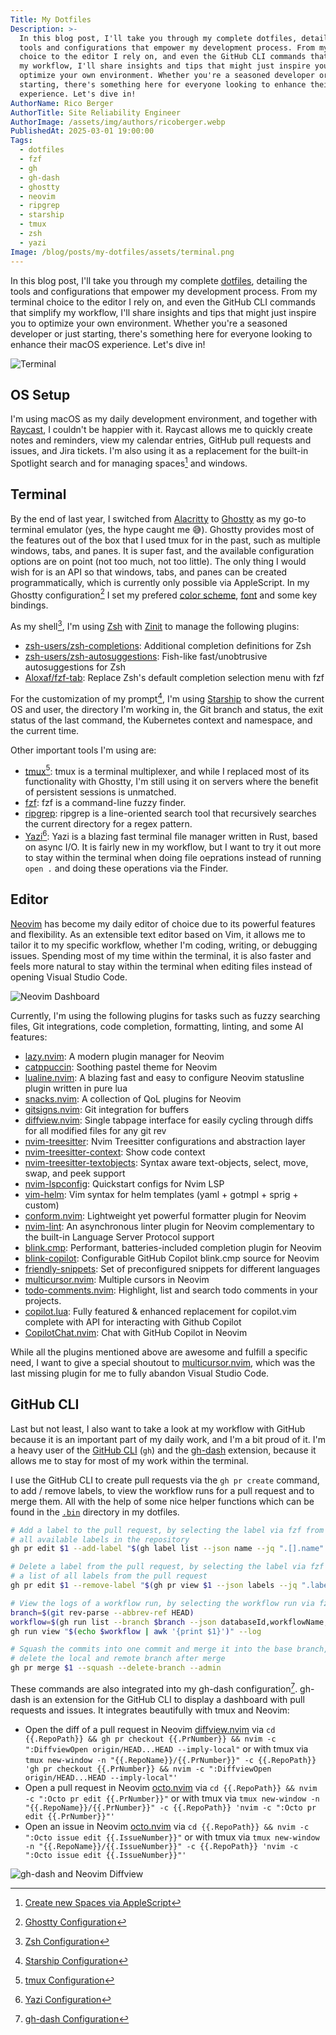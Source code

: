 ```yaml
---
Title: My Dotfiles
Description: >-
  In this blog post, I'll take you through my complete dotfiles, detailing the
  tools and configurations that empower my development process. From my terminal
  choice to the editor I rely on, and even the GitHub CLI commands that simplify
  my workflow, I'll share insights and tips that might just inspire you to
  optimize your own environment. Whether you're a seasoned developer or just
  starting, there's something here for everyone looking to enhance their macOS
  experience. Let's dive in!
AuthorName: Rico Berger
AuthorTitle: Site Reliability Engineer
AuthorImage: /assets/img/authors/ricoberger.webp
PublishedAt: 2025-03-01 19:00:00
Tags:
  - dotfiles
  - fzf
  - gh
  - gh-dash
  - ghostty
  - neovim
  - ripgrep
  - starship
  - tmux
  - zsh
  - yazi
Image: /blog/posts/my-dotfiles/assets/terminal.png
---
```


In this blog post, I'll take you through my complete
[dotfiles](https://github.com/ricoberger/dotfiles), detailing the tools and
configurations that empower my development process. From my terminal choice to
the editor I rely on, and even the GitHub CLI commands that simplify my
workflow, I'll share insights and tips that might just inspire you to optimize
your own environment. Whether you're a seasoned developer or just starting,
there's something here for everyone looking to enhance their macOS experience.
Let's dive in!

![Terminal](./assets/terminal.png)

## OS Setup

I'm using macOS as my daily development environment, and together with
[Raycast](https://www.raycast.com/), I couldn't be happier with it. Raycast
allows me to quickly create notes and reminders, view my calendar entries,
GitHub pull requests and issues, and Jira tickets. I'm also using it as a
replacement for the built-in Spotlight search and for managing spaces[^1] and
windows.

## Terminal

By the end of last year, I switched from [Alacritty](https://alacritty.org/) to
[Ghostty](https://ghostty.org/) as my go-to terminal emulator (yes, the hype
caught me 😅). Ghostty provides most of the features out of the box that I used
tmux for in the past, such as multiple windows, tabs, and panes. It is super
fast, and the available configuration options are on point (not too much, not
too little). The only thing I would wish for is an API so that windows, tabs,
and panes can be created programmatically, which is currently only possible via
AppleScript. In my Ghostty configuration[^2] I set my prefered
[color scheme](https://catppuccin.com),
[font](https://github.com/microsoft/cascadia-code) and some key bindings.

As my shell[^3], I'm using [Zsh](https://www.zsh.org/) with
[Zinit](https://github.com/zdharma-continuum/zinit) to manage the following
plugins:

- [zsh-users/zsh-completions](https://github.com/zsh-users/zsh-completions):
  Additional completion definitions for Zsh
- [zsh-users/zsh-autosuggestions](https://github.com/zsh-users/zsh-autosuggestions):
  Fish-like fast/unobtrusive autosuggestions for Zsh
- [Aloxaf/fzf-tab](https://github.com/Aloxaf/fzf-tab): Replace Zsh's default
  completion selection menu with fzf

For the customization of my prompt[^4], I'm using
[Starship](https://starship.rs/) to show the current OS and user, the directory
I'm working in, the Git branch and status, the exit status of the last command,
the Kubernetes context and namespace, and the current time.

Other important tools I'm using are:

- [tmux](http://tmux.github.io/)[^5]: tmux is a terminal multiplexer, and while
  I replaced most of its functionality with Ghostty, I'm still using it on
  servers where the benefit of persistent sessions is unmatched.
- [fzf](https://github.com/junegunn/fzf): fzf is a command-line fuzzy finder.
- [ripgrep](https://github.com/BurntSushi/ripgrep): ripgrep is a line-oriented
  search tool that recursively searches the current directory for a regex
  pattern.
- [Yazi](https://yazi-rs.github.io/)[^6]: Yazi is a blazing fast terminal file
  manager written in Rust, based on async I/O. It is fairly new in my workflow,
  but I want to try it out more to stay within the terminal when doing file
  oeprations instead of running `open .` and doing these operations via the
  Finder.

## Editor

[Neovim](https://neovim.io/) has become my daily editor of choice due to its
powerful features and flexibility. As an extensible text editor based on Vim, it
allows me to tailor it to my specific workflow, whether I'm coding, writing, or
debugging issues. Spending most of my time within the terminal, it is also
faster and feels more natural to stay within the terminal when editing files
instead of opening Visual Studio Code.

![Neovim Dashboard](./assets/neovim.png)

Currently, I'm using the following plugins for tasks such as fuzzy searching
files, Git integrations, code completion, formatting, linting, and some AI
features:

- [lazy.nvim](https://github.com/folke/lazy.nvim): A modern plugin manager for
  Neovim
- [catppuccin](https://github.com/catppuccin/nvim): Soothing pastel theme for
  Neovim
- [lualine.nvim](https://github.com/nvim-lualine/lualine.nvim): A blazing fast
  and easy to configure Neovim statusline plugin written in pure lua
- [snacks.nvim](https://github.com/folke/snacks.nvim): A collection of QoL
  plugins for Neovim
- [gitsigns.nvim](https://github.com/lewis6991/gitsigns.nvim): Git integration
  for buffers
- [diffview.nvim](https://github.com/sindrets/diffview.nvim): Single tabpage
  interface for easily cycling through diffs for all modified files for any git
  rev
- [nvim-treesitter](https://github.com/nvim-treesitter/nvim-treesitter): Nvim
  Treesitter configurations and abstraction layer
- [nvim-treesitter-context](https://github.com/nvim-treesitter/nvim-treesitter-context):
  Show code context
- [nvim-treesitter-textobjects](https://github.com/nvim-treesitter/nvim-treesitter-textobjects):
  Syntax aware text-objects, select, move, swap, and peek support
- [nvim-lspconfig](https://github.com/neovim/nvim-lspconfig): Quickstart configs
  for Nvim LSP
- [vim-helm](https://github.com/towolf/vim-helm): Vim syntax for helm templates
  (yaml + gotmpl + sprig + custom)
- [conform.nvim](https://github.com/stevearc/conform.nvim): Lightweight yet
  powerful formatter plugin for Neovim
- [nvim-lint](https://github.com/mfussenegger/nvim-lint): An asynchronous linter
  plugin for Neovim complementary to the built-in Language Server Protocol
  support
- [blink.cmp](https://github.com/Saghen/blink.cmp): Performant,
  batteries-included completion plugin for Neovim
- [blink-copilot](https://github.com/fang2hou/blink-copilot): Configurable
  GitHub Copilot blink.cmp source for Neovim
- [friendly-snippets](https://github.com/rafamadriz/friendly-snippets): Set of
  preconfigured snippets for different languages
- [multicursor.nvim](https://github.com/jake-stewart/multicursor.nvim): Multiple
  cursors in Neovim
- [todo-comments.nvim](https://github.com/folke/todo-comments.nvim): Highlight,
  list and search todo comments in your projects.
- [copilot.lua](https://github.com/zbirenbaum/copilot.lua): Fully featured &
  enhanced replacement for copilot.vim complete with API for interacting with
  Github Copilot
- [CopilotChat.nvim](https://github.com/CopilotC-Nvim/CopilotChat.nvim): Chat
  with GitHub Copilot in Neovim

While all the plugins mentioned above are awesome and fulfill a specific need, I
want to give a special shoutout to
[multicursor.nvim](https://github.com/jake-stewart/multicursor.nvim), which was
the last missing plugin for me to fully abandon Visual Studio Code.

## GitHub CLI

Last but not least, I also want to take a look at my workflow with GitHub
because it is an important part of my daily work, and I'm a bit proud of it. I'm
a heavy user of the [GitHub CLI](https://cli.github.com/) (`gh`) and the
[gh-dash](https://github.com/dlvhdr/gh-dash) extension, because it allows me to
stay for most of my work within the terminal.

I use the GitHub CLI to create pull requests via the `gh pr create` command, to
add / remove labels, to view the workflow runs for a pull request and to merge
them. All with the help of some nice helper functions which can be found in the
[`.bin`](https://github.com/ricoberger/dotfiles/tree/main/.bin) directory in my
dotfiles.

```sh
# Add a label to the pull request, by selecting the label via fzf from a list of
# all available labels in the repository
gh pr edit $1 --add-label "$(gh label list --json name --jq ".[].name" | fzf)"

# Delete a label from the pull request, by selecting the label via fzf from a
# a list of all labels from the pull request
gh pr edit $1 --remove-label "$(gh pr view $1 --json labels --jq ".labels.[].name" | fzf)"

# View the logs of a workflow run, by selecting the workflow run via fzf
branch=$(git rev-parse --abbrev-ref HEAD)
workflow=$(gh run list --branch $branch --json databaseId,workflowName,createdAt,status --template '{{range .}}{{printf "%.0f" .databaseId}}{{"\t"}}{{.status}}{{"\t"}}{{.createdAt}}{{"\t"}}{{.workflowName}}{{"\n"}}{{end}}' | fzf)
gh run view "$(echo $workflow | awk '{print $1}')" --log

# Squash the commits into one commit and merge it into the base branch, also
# delete the local and remote branch after merge
gh pr merge $1 --squash --delete-branch --admin
```

These commands are also integrated into my gh-dash configuration[^7]. gh-dash is
an extension for the GitHub CLI to display a dashboard with pull requests and
issues. It integrates beautifully with tmux and Neovim:

- Open the diff of a pull request in Neovim
  [diffview.nvim](https://github.com/sindrets/diffview.nvim) via
  `cd {{.RepoPath}} && gh pr checkout {{.PrNumber}} && nvim -c ":DiffviewOpen origin/HEAD...HEAD --imply-local"`
  or with tmux via
  `tmux new-window -n "{{.RepoName}}/{{.PrNumber}}" -c {{.RepoPath}} 'gh pr checkout {{.PrNumber}} && nvim -c ":DiffviewOpen origin/HEAD...HEAD --imply-local"'`
- Open a pull request in Neovim
  [octo.nvim](https://github.com/pwntester/octo.nvim) via
  `cd {{.RepoPath}} && nvim -c ":Octo pr edit {{.PrNumber}}"` or with tmux via
  `tmux new-window -n "{{.RepoName}}/{{.PrNumber}}" -c {{.RepoPath}} 'nvim -c ":Octo pr edit {{.PrNumber}}"'`
- Open an issue in Neovim [octo.nvim](https://github.com/pwntester/octo.nvim)
  via `cd {{.RepoPath}} && nvim -c ":Octo issue edit {{.IssueNumber}}"` or with
  tmux via
  `tmux new-window -n "{{.RepoName}}/{{.IssueNumber}}" -c {{.RepoPath}} 'nvim -c ":Octo issue edit {{.IssueNumber}}"'`

![gh-dash and Neovim Diffview](./assets/gh-dash-neovim-diffview.png)

[^1]:
    [Create new Spaces via AppleScript](https://github.com/ricoberger/dotfiles/blob/main/.bin/raycast/create-new-space.applescript)

[^2]:
    [Ghostty Configuration](https://github.com/ricoberger/dotfiles/blob/main/.config/ghostty/config)

[^3]:
    [Zsh Configuration](https://github.com/ricoberger/dotfiles/blob/main/.zshrc)

[^4]:
    [Starship Configuration](https://github.com/ricoberger/dotfiles/blob/main/.config/starship.toml)

[^5]:
    [tmux Configuration](https://github.com/ricoberger/dotfiles/blob/main/.tmux.conf)

[^6]:
    [Yazi Configuration](https://github.com/ricoberger/dotfiles/tree/main/.config/yazi)

[^7]:
    [gh-dash Configuration](https://github.com/ricoberger/dotfiles/blob/main/.config/gh-dash/config.yml)
